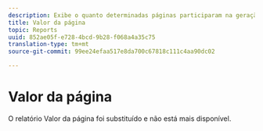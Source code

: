 ```yaml
---
description: Exibe o quanto determinadas páginas participaram na geração de renda.
title: Valor da página
topic: Reports
uuid: 852ae05f-e728-4bcd-9b28-f068a4a35c75
translation-type: tm+mt
source-git-commit: 99ee24efaa517e8da700c67818c111c4aa90dc02

---
```



# Valor da página

O relatório Valor da página foi substituído e não está mais disponível.

